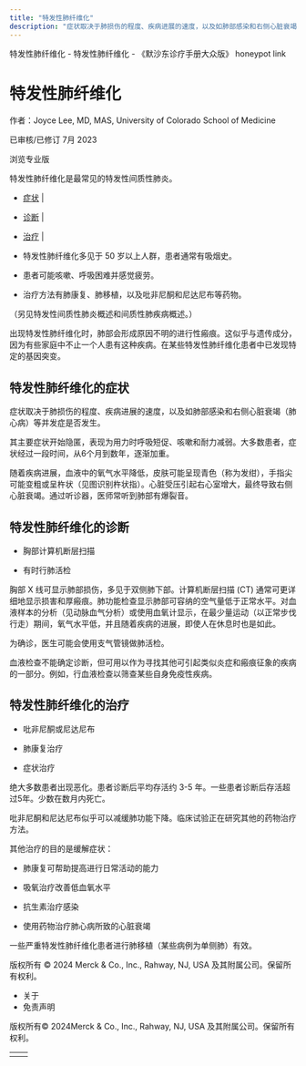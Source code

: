 ```yaml
---
title: "特发性肺纤维化"
description: "症状取决于肺损伤的程度、疾病进展的速度，以及如肺部感染和右侧心脏衰竭（肺心病）等并发症是否发生。"
---
```


﻿特发性肺纤维化 \- 特发性肺纤维化 \- 《默沙东诊疗手册大众版》 honeypot link

# 特发性肺纤维化

作者：Joyce Lee, MD, MAS, University of Colorado School of Medicine

已审核/已修订 7月 2023

浏览专业版

特发性肺纤维化是最常见的特发性间质性肺炎。

- [症状](#症状_v9029708_zh) \|
- [诊断](#诊断_v9029714_zh) \|
- [治疗](#治疗_v9029723_zh) \|

- 特发性肺纤维化多见于 50 岁以上人群，患者通常有吸烟史。

- 患者可能咳嗽、呼吸困难并感觉疲劳。

- 治疗方法有肺康复、肺移植，以及吡非尼酮和尼达尼布等药物。


（另见特发性间质性肺炎概述和间质性肺疾病概述。）

出现特发性肺纤维化时，肺部会形成原因不明的进行性瘢痕。这似乎与遗传成分，因为有些家庭中不止一个人患有这种疾病。在某些特发性肺纤维化患者中已发现特定的基因突变。

## 特发性肺纤维化的症状

症状取决于肺损伤的程度、疾病进展的速度，以及如肺部感染和右侧心脏衰竭（肺心病）等并发症是否发生。

其主要症状开始隐匿，表现为用力时呼吸短促、咳嗽和耐力减弱。大多数患者，症状经过一段时间，从6个月到数年，逐渐加重。

随着疾病进展，血液中的氧气水平降低，皮肤可能呈现青色（称为发绀），手指尖可能变粗或呈杵状（见图识别杵状指）。心脏受压引起右心室增大，最终导致右侧心脏衰竭。通过听诊器，医师常听到肺部有爆裂音。

## 特发性肺纤维化的诊断

- 胸部计算机断层扫描

- 有时行肺活检


胸部 X 线可显示肺部损伤，多见于双侧肺下部。计算机断层扫描 (CT) 通常可更详细地显示损害和厚瘢痕。肺功能检查显示肺部可容纳的空气量低于正常水平。对血液样本的分析（见动脉血气分析）或使用血氧计显示，在最少量运动（以正常步伐行走）期间，氧气水平低，并且随着疾病的进展，即使人在休息时也是如此。

为确诊，医生可能会使用支气管镜做肺活检。

血液检查不能确定诊断，但可用以作为寻找其他可引起类似炎症和瘢痕征象的疾病的一部分。例如，行血液检查以筛查某些自身免疫性疾病。

## 特发性肺纤维化的治疗

- 吡非尼酮或尼达尼布

- 肺康复治疗

- 症状治疗


绝大多数患者出现恶化。患者诊断后平均存活约 3-5 年。一些患者诊断后存活超过5年。少数在数月内死亡。

吡非尼酮和尼达尼布似乎可以减缓肺功能下降。临床试验正在研究其他的药物治疗方法。

其他治疗的目的是缓解症状：

- 肺康复可帮助提高进行日常活动的能力

- 吸氧治疗改善低血氧水平

- 抗生素治疗感染

- 使用药物治疗肺心病所致的心脏衰竭


一些严重特发性肺纤维化患者进行肺移植（某些病例为单侧肺）有效。



版权所有 © 2024
Merck & Co., Inc., Rahway, NJ, USA 及其附属公司。保留所有权利。

- 关于
- 免责声明

版权所有© 2024Merck & Co., Inc., Rahway, NJ, USA 及其附属公司。保留所有权利。

|     |     |
| --- | --- |
|  |  |